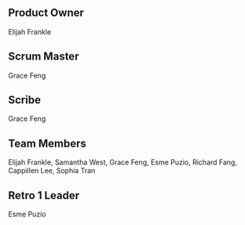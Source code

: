 ## Product Owner
Elijah Frankle
## Scrum Master
Grace Feng
## Scribe
Grace Feng
## Team Members
Elijah Frankle, Samantha West, Grace Feng, Esme Puzio, Richard Fang, Cappillen Lee, Sophia Tran
## Retro 1 Leader
Esme Puzio
